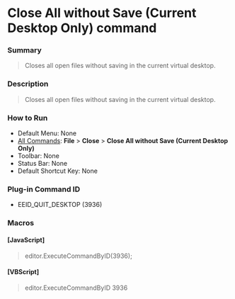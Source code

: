 # Close All without Save (Current Desktop Only) command

### Summary

> Closes all open files without saving in the current virtual desktop.

### Description

> Closes all open files without saving in the current virtual desktop.

### How to Run

- Default Menu: None
- [All Commands](../tools/all_commands): **File** \> **Close**
\> **Close All without Save (Current Desktop Only)**
- Toolbar: None
- Status Bar: None
- Default Shortcut Key: None

### Plug-in Command ID

- EEID\_QUIT\_DESKTOP (3936)

### Macros

#### \[JavaScript\]

> editor.ExecuteCommandByID(3936);

#### \[VBScript\]

> editor.ExecuteCommandByID 3936